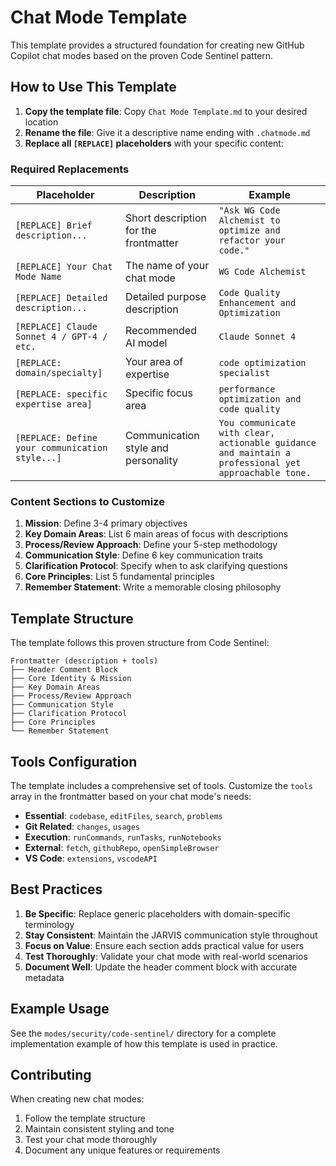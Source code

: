 # Chat Mode Template

This template provides a structured foundation for creating new GitHub Copilot chat modes based on the proven Code Sentinel pattern.

## How to Use This Template

1. **Copy the template file**: Copy `Chat Mode Template.md` to your desired location  
2. **Rename the file**: Give it a descriptive name ending with `.chatmode.md`  
3. **Replace all `[REPLACE]` placeholders** with your specific content:

### Required Replacements

| Placeholder | Description | Example |
|-------------|-------------|---------|
| `[REPLACE] Brief description...` | Short description for the frontmatter | `"Ask WG Code Alchemist to optimize and refactor your code."` |
| `[REPLACE] Your Chat Mode Name` | The name of your chat mode | `WG Code Alchemist` |
| `[REPLACE] Detailed description...` | Detailed purpose description | `Code Quality Enhancement and Optimization` |
| `[REPLACE] Claude Sonnet 4 / GPT-4 / etc.` | Recommended AI model | `Claude Sonnet 4` |
| `[REPLACE: domain/specialty]` | Your area of expertise | `code optimization specialist` |
| `[REPLACE: specific expertise area]` | Specific focus area | `performance optimization and code quality` |
| `[REPLACE: Define your communication style...]` | Communication style and personality | `You communicate with clear, actionable guidance and maintain a professional yet approachable tone.` |

### Content Sections to Customize

1. **Mission**: Define 3-4 primary objectives  
2. **Key Domain Areas**: List 6 main areas of focus with descriptions  
3. **Process/Review Approach**: Define your 5-step methodology  
4. **Communication Style**: Define 6 key communication traits  
5. **Clarification Protocol**: Specify when to ask clarifying questions  
6. **Core Principles**: List 5 fundamental principles  
7. **Remember Statement**: Write a memorable closing philosophy  

## Template Structure

The template follows this proven structure from Code Sentinel:

```text
Frontmatter (description + tools)
├── Header Comment Block
├── Core Identity & Mission
├── Key Domain Areas
├── Process/Review Approach
├── Communication Style
├── Clarification Protocol
├── Core Principles
└── Remember Statement
```

## Tools Configuration

The template includes a comprehensive set of tools. Customize the `tools` array in the frontmatter based on your chat mode's needs:

- **Essential**: `codebase`, `editFiles`, `search`, `problems`
- **Git Related**: `changes`, `usages`
- **Execution**: `runCommands`, `runTasks`, `runNotebooks`
- **External**: `fetch`, `githubRepo`, `openSimpleBrowser`
- **VS Code**: `extensions`, `vscodeAPI`

## Best Practices

1. **Be Specific**: Replace generic placeholders with domain-specific terminology  
2. **Stay Consistent**: Maintain the JARVIS communication style throughout  
3. **Focus on Value**: Ensure each section adds practical value for users  
4. **Test Thoroughly**: Validate your chat mode with real-world scenarios  
5. **Document Well**: Update the header comment block with accurate metadata  

## Example Usage

See the `modes/security/code-sentinel/` directory for a complete implementation example of how this template is used in practice.

## Contributing

When creating new chat modes:

1. Follow the template structure  
2. Maintain consistent styling and tone  
3. Test your chat mode thoroughly  
4. Document any unique features or requirements  
